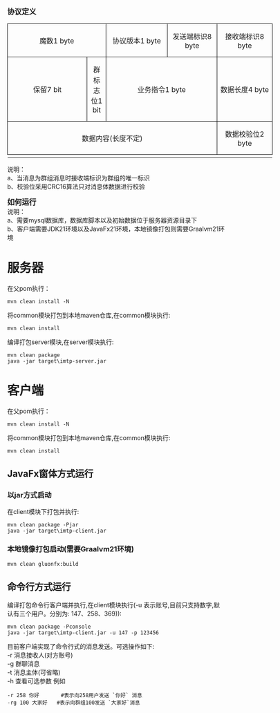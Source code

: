 **<big>协议定义</big>**
<table class="MsoTableGrid" border="1" cellspacing="0" cellpadding="0" width="614" style="width:460.45pt;border-collapse:collapse;border:none;mso-border-alt:
 solid windowtext .5pt;mso-yfti-tbllook:1184;mso-padding-alt:0cm 5.4pt 0cm 5.4pt">
 <tbody><tr style="mso-yfti-irow:0;mso-yfti-firstrow:yes">
  <td width="229" colspan="2" style="width:172.1pt;border:solid windowtext 1.0pt;
  mso-border-alt:solid windowtext .5pt;padding:0cm 5.4pt 0cm 5.4pt">
  <p class="MsoNormal" align="center" style="text-align:center"><span class="GramE">魔数</span><span lang="EN-US">1 byte</span></p>
  </td>
  <td width="144" style="width:108.1pt;border:solid windowtext 1.0pt;border-left:
  none;mso-border-left-alt:solid windowtext .5pt;mso-border-alt:solid windowtext .5pt;
  padding:0cm 5.4pt 0cm 5.4pt">
  <p class="MsoNormal" align="center" style="text-align:center">协议版本<span lang="EN-US">1 byte</span></p>
  </td>
  <td width="113" style="width:84.55pt;border:solid windowtext 1.0pt;border-left:
  none;mso-border-left-alt:solid windowtext .5pt;mso-border-alt:solid windowtext .5pt;
  padding:0cm 5.4pt 0cm 5.4pt">
  <p class="MsoNormal" align="center" style="text-align:center">发送端标识<span lang="EN-US">8 byte</span></p>
  </td>
  <td width="128" style="width:95.7pt;border:solid windowtext 1.0pt;border-left:
  none;mso-border-left-alt:solid windowtext .5pt;mso-border-alt:solid windowtext .5pt;
  padding:0cm 5.4pt 0cm 5.4pt">
  <p class="MsoNormal" align="center" style="text-align:center">接收端标识<span lang="EN-US">8 byte</span></p>
  </td>
 </tr>
 <tr style="mso-yfti-irow:1;height:63.2pt">
  <td width="199" style="width:149.55pt;border:solid windowtext 1.0pt;border-top:
  none;mso-border-top-alt:solid windowtext .5pt;mso-border-alt:solid windowtext .5pt;
  padding:0cm 5.4pt 0cm 5.4pt;height:63.2pt">
  <p class="MsoNormal" align="center" style="text-align:center">保留<span lang="EN-US">7
  bit</span></p>
  </td>
  <td width="30" style="width:22.55pt;border-top:none;border-left:none;
  border-bottom:solid windowtext 1.0pt;border-right:solid windowtext 1.0pt;
  mso-border-top-alt:solid windowtext .5pt;mso-border-left-alt:solid windowtext .5pt;
  mso-border-alt:solid windowtext .5pt;padding:0cm 5.4pt 0cm 5.4pt;height:63.2pt">
  <p class="MsoNormal" align="center" style="text-align:center"><span class="GramE">群标志位</span><span lang="EN-US">1 bit</span></p>
  </td>
  <td width="257" colspan="2" style="width:192.65pt;border-top:none;border-left:
  none;border-bottom:solid windowtext 1.0pt;border-right:solid windowtext 1.0pt;
  mso-border-top-alt:solid windowtext .5pt;mso-border-left-alt:solid windowtext .5pt;
  mso-border-alt:solid windowtext .5pt;padding:0cm 5.4pt 0cm 5.4pt;height:63.2pt">
  <p class="MsoNormal" align="center" style="text-align:center">业务指令<span lang="EN-US">1 byte</span></p>
  </td>
  <td width="128" style="width:95.7pt;border-top:none;border-left:none;
  border-bottom:solid windowtext 1.0pt;border-right:solid windowtext 1.0pt;
  mso-border-top-alt:solid windowtext .5pt;mso-border-left-alt:solid windowtext .5pt;
  mso-border-alt:solid windowtext .5pt;padding:0cm 5.4pt 0cm 5.4pt;height:63.2pt">
  <p class="MsoNormal" align="center" style="text-align:center">数据长度<span lang="EN-US">4 byte</span></p>
  </td>
 </tr>
 <tr style="mso-yfti-irow:2;mso-yfti-lastrow:yes">
  <td width="486" colspan="4" style="width:364.75pt;border:solid windowtext 1.0pt;
  border-top:none;mso-border-top-alt:solid windowtext .5pt;mso-border-alt:solid windowtext .5pt;
  padding:0cm 5.4pt 0cm 5.4pt">
  <p class="MsoNormal" align="center" style="text-align:center">数据内容<span lang="EN-US">(</span>长度不定<span lang="EN-US">)</span></p>
  </td>
  <td width="128" style="width:95.7pt;border-top:none;border-left:none;
  border-bottom:solid windowtext 1.0pt;border-right:solid windowtext 1.0pt;
  mso-border-top-alt:solid windowtext .5pt;mso-border-left-alt:solid windowtext .5pt;
  mso-border-alt:solid windowtext .5pt;padding:0cm 5.4pt 0cm 5.4pt">
  <p class="MsoNormal" align="center" style="text-align:center">数据校验位<span lang="EN-US">2 byte</span></p>
  </td>
 </tr>
 <!--[if !supportMisalignedColumns]-->
 <tr height="0">
  <td width="199" style="border:none"></td>
  <td width="30" style="border:none"></td>
  <td width="144" style="border:none"></td>
  <td width="113" style="border:none"></td>
  <td width="128" style="border:none"></td>
 </tr>
 <!--[endif]-->
</tbody></table>

说明：  
  a、当消息为群组消息时接收端标识为群组的唯一标识  
  b、校验位采用CRC16算法只对消息体数据进行校验  

**<big>如何运行</big>**\
说明：\
  a、需要mysql数据库，数据库脚本以及初始数据位于服务器资源目录下\
  b、客户端需要JDK21环境以及JavaFx21环境，本地镜像打包则需要Graalvm21环境
# 服务器
在父pom执行：
```
mvn clean install -N
```
将common模块打包到本地maven仓库,在common模块执行:
```
mvn clean install
```
编译打包server模块,在server模块执行:
```
mvn clean package
java -jar target\imtp-server.jar
```


# 客户端
在父pom执行：
```
mvn clean install -N
```
将common模块打包到本地maven仓库,在common模块执行:
```
mvn clean install
```

## JavaFx窗体方式运行
### 以jar方式启动
在client模块下打包并执行:
```
mvn clean package -Pjar
java -jar target\imtp-client.jar
```

### 本地镜像打包启动(需要Graalvm21环境)
```
mvn clean gluonfx:build
```
## 命令行方式运行
编译打包命令行客户端并执行,在client模块执行(-u 表示账号,目前只支持数字,默认有三个用户。分别为: 147、258、369)):
```
mvn clean package -Pconsole
java -jar target\imtp-client.jar -u 147 -p 123456
```
目前客户端实现了命令行式的消息发送。可选操作如下:  
-r 消息接收人(对方账号)  
-g 群聊消息  
-t 消息主体(可省略)   
-h 查看可选参数
例如  
```
-r 258 你好       #表示向258用户发送 `你好` 消息
-rg 100 大家好   #表示向群组100发送 `大家好`消息
```